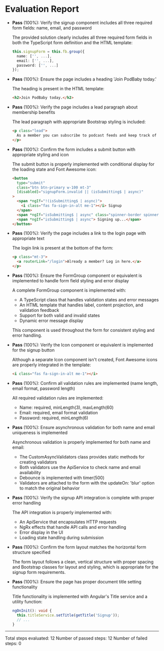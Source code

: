 # Evaluation Report

- **Pass** (100%): Verify the signup component includes all three required form fields: name, email, and password
  
  The provided solution clearly includes all three required form fields in both the TypeScript form definition and the HTML template:
  ```typescript
  this.signupForm = this.fb.group({
    name: ['', ...],
    email: ['', ...],
    password: ['', ...]
  });
  ```

- **Pass** (100%): Ensure the page includes a heading 'Join PodBaby today.'
  
  The heading is present in the HTML template:
  ```html
  <h2>Join PodBaby today.</h2>
  ```

- **Pass** (100%): Verify the page includes a lead paragraph about membership benefits
  
  The lead paragraph with appropriate Bootstrap styling is included:
  ```html
  <p class="lead">
    As a member you can subscribe to podcast feeds and keep track of your favorite episodes.
  </p>
  ```

- **Pass** (100%): Confirm the form includes a submit button with appropriate styling and icon
  
  The submit button is properly implemented with conditional display for the loading state and Font Awesome icon:
  ```html
  <button
    type="submit"
    class="btn btn-primary w-100 mt-3"
    [disabled]="signupForm.invalid || (isSubmitting$ | async)"
  >
    <span *ngIf="!(isSubmitting$ | async)">
      <i class="fas fa-sign-in-alt me-1"></i> Signup
    </span>
    <span *ngIf="isSubmitting$ | async" class="spinner-border spinner-border-sm" role="status" aria-hidden="true"></span>
    <span *ngIf="isSubmitting$ | async"> Signing up...</span>
  </button>
  ```

- **Pass** (100%): Verify the page includes a link to the login page with appropriate text
  
  The login link is present at the bottom of the form:
  ```html
  <p class="mt-3">
    <a routerLink="/login">Already a member? Log in here.</a>
  </p>
  ```

- **Pass** (100%): Ensure the FormGroup component or equivalent is implemented to handle form field styling and error display
  
  A complete FormGroup component is implemented with:
  - A TypeScript class that handles validation states and error messages
  - An HTML template that handles label, content projection, and validation feedback
  - Support for both valid and invalid states
  - Dynamic error message display
  
  This component is used throughout the form for consistent styling and error handling.

- **Pass** (100%): Verify the Icon component or equivalent is implemented for the signup button
  
  Although a separate Icon component isn't created, Font Awesome icons are properly integrated in the template:
  ```html
  <i class="fas fa-sign-in-alt me-1"></i>
  ```

- **Pass** (100%): Confirm all validation rules are implemented (name length, email format, password length)
  
  All required validation rules are implemented:
  - Name: required, minLength(3), maxLength(60)
  - Email: required, email format validation
  - Password: required, minLength(6)

- **Pass** (100%): Ensure asynchronous validation for both name and email uniqueness is implemented
  
  Asynchronous validation is properly implemented for both name and email:
  - The CustomAsyncValidators class provides static methods for creating validators
  - Both validators use the ApiService to check name and email availability
  - Debounce is implemented with timer(500)
  - Validators are attached to the form with the updateOn: 'blur' option to match the original behavior

- **Pass** (100%): Verify the signup API integration is complete with proper error handling
  
  The API integration is properly implemented with:
  - An ApiService that encapsulates HTTP requests
  - NgRx effects that handle API calls and error handling
  - Error display in the UI
  - Loading state handling during submission

- **Pass** (100%): Confirm the form layout matches the horizontal form structure specified
  
  The form layout follows a clean, vertical structure with proper spacing and Bootstrap classes for layout and styling, which is appropriate for the signup form requirements.

- **Pass** (100%): Ensure the page has proper document title setting functionality
  
  Title functionality is implemented with Angular's Title service and a utility function:
  ```typescript
  ngOnInit(): void {
    this.titleService.setTitle(getTitle('Signup'));
    // ...
  }
  ```

---

Total steps evaluated: 12
Number of passed steps: 12
Number of failed steps: 0